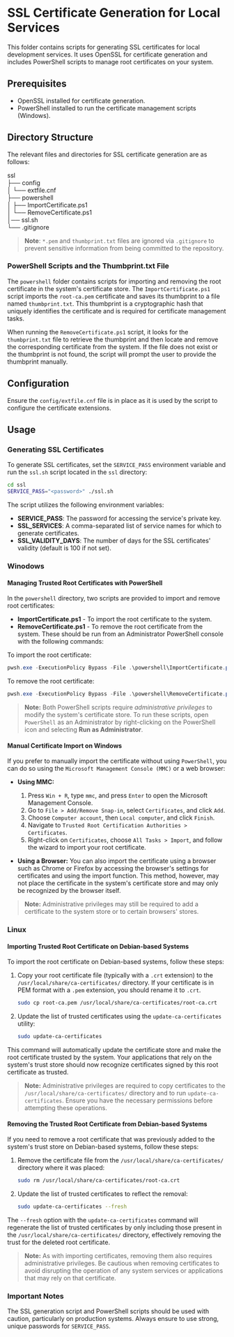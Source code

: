# SSL Certificate Generation for Local Services

This folder contains scripts for generating SSL certificates for local development services. It uses OpenSSL for certificate generation and includes PowerShell scripts to manage root certificates on your system.

## Prerequisites

- OpenSSL installed for certificate generation.
- PowerShell installed to run the certificate management scripts (Windows).

## Directory Structure

The relevant files and directories for SSL certificate generation are as follows:

ssl\
├── config\
│ └── extfile.cnf\
├── powershell\
│ ├── ImportCertificate.ps1\
│ └── RemoveCertificate.ps1\
│── ssl.sh\
└── .gitignore

> **Note**: `*.pem` and `thumbprint.txt` files are ignored via `.gitignore` to prevent sensitive information from being committed to the repository.

### PowerShell Scripts and the Thumbprint.txt File

The `powershell` folder contains scripts for importing and removing the root certificate in the system's certificate store. The `ImportCertificate.ps1` script imports the `root-ca.pem` certificate and saves its thumbprint to a file named `thumbprint.txt`. This thumbprint is a cryptographic hash that uniquely identifies the certificate and is required for certificate management tasks.

When running the `RemoveCertificate.ps1` script, it looks for the `thumbprint.txt` file to retrieve the thumbprint and then locate and remove the corresponding certificate from the system. If the file does not exist or the thumbprint is not found, the script will prompt the user to provide the thumbprint manually.

## Configuration
Ensure the `config/extfile.cnf` file is in place as it is used by the script to configure the certificate extensions.

## Usage

### Generating SSL Certificates

To generate SSL certificates, set the `SERVICE_PASS` environment variable and run the `ssl.sh` script located in the `ssl` directory:

```bash
cd ssl
SERVICE_PASS="<password>" ./ssl.sh
```
The script utilizes the following environment variables:

* **SERVICE_PASS**: The password for accessing the service's private key.
* **SSL_SERVICES**: A comma-separated list of service names for which to generate certificates.
* **SSL_VALIDITY_DAYS**: The number of days for the SSL certificates' validity (default is 100 if not set).

### Winodows
#### Managing Trusted Root Certificates with PowerShell
In the `powershell` directory, two scripts are provided to import and remove root certificates:

* **ImportCertificate.ps1** - To import the root certificate to the system.
* **RemoveCertificate.ps1** - To remove the root certificate from the system.
These should be run from an Administrator PowerShell console with the following commands:

To import the root certificate:

```powershell
pwsh.exe -ExecutionPolicy Bypass -File .\powershell\ImportCertificate.ps1
```
To remove the root certificate:

```powershell
pwsh.exe -ExecutionPolicy Bypass -File .\powershell\RemoveCertificate.ps1
```
> **Note:** Both PowerShell scripts require _administrative privileges_ to modify the system's certificate store. To run these scripts, open `PowerShell` as an Administrator by right-clicking on the PowerShell icon and selecting **Run as Administrator**.

#### Manual Certificate Import on Windows

If you prefer to manually import the certificate without using `PowerShell`, you can do so using the `Microsoft Management Console (MMC)` or a web browser:

- **Using MMC:**
    1. Press `Win + R`, type `mmc`, and press `Enter` to open the Microsoft Management Console.
    2. Go to `File > Add/Remove Snap-in`, select `Certificates`, and click `Add`.
    3. Choose `Computer account`, then `Local computer`, and click `Finish`.
    4. Navigate to `Trusted Root Certification Authorities > Certificates`.
    5. Right-click on `Certificates`, choose `All Tasks > Import`, and follow the wizard to import your root certificate.

- **Using a Browser:**
  You can also import the certificate using a browser such as Chrome or Firefox by accessing the browser's settings for certificates and using the import function. This method, however, may not place the certificate in the system's certificate store and may only be recognized by the browser itself.

> **Note:** Administrative privileges may still be required to add a certificate to the system store or to certain browsers' stores.

### Linux
#### Importing Trusted Root Certificate on Debian-based Systems

To import the root certificate on Debian-based systems, follow these steps:

1. Copy your root certificate file (typically with a `.crt` extension) to the `/usr/local/share/ca-certificates/` directory. If your certificate is in PEM format with a `.pem` extension, you should rename it to `.crt`.

    ```bash
    sudo cp root-ca.pem /usr/local/share/ca-certificates/root-ca.crt
    ```

2. Update the list of trusted certificates using the `update-ca-certificates` utility:

    ```bash
    sudo update-ca-certificates
    ```

This command will automatically update the certificate store and make the root certificate trusted by the system. Your applications that rely on the system's trust store should now recognize certificates signed by this root certificate as trusted.

> **Note:** Administrative privileges are required to copy certificates to the `/usr/local/share/ca-certificates/` directory and to run `update-ca-certificates`. Ensure you have the necessary permissions before attempting these operations.
#### Removing the Trusted Root Certificate from Debian-based Systems

If you need to remove a root certificate that was previously added to the system's trust store on Debian-based systems, follow these steps:

1. Remove the certificate file from the `/usr/local/share/ca-certificates/` directory where it was placed:

    ```bash
    sudo rm /usr/local/share/ca-certificates/root-ca.crt
    ```

2. Update the list of trusted certificates to reflect the removal:

    ```bash
    sudo update-ca-certificates --fresh
    ```

The `--fresh` option with the `update-ca-certificates` command will regenerate the list of trusted certificates by only including those present in the `/usr/local/share/ca-certificates/` directory, effectively removing the trust for the deleted root certificate.

> **Note:** As with importing certificates, removing them also requires administrative privileges. Be cautious when removing certificates to avoid disrupting the operation of any system services or applications that may rely on that certificate.

### Important Notes
The SSL generation script and PowerShell scripts should be used with caution, particularly on production systems.
Always ensure to use strong, unique passwords for `SERVICE_PASS`.
